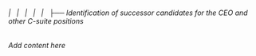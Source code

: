 ###### |   |   |   |   |   ├── Identification of successor candidates for the CEO and other C-suite positions

*Add content here*